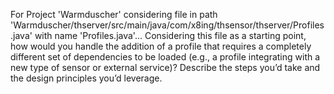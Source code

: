 For Project 'Warmduscher' considering file in path 'Warmduscher/thserver/src/main/java/com/x8ing/thsensor/thserver/Profiles.java' with name 'Profiles.java'... 
Considering this file as a starting point, how would you handle the addition of a profile that requires a completely different set of dependencies to be loaded (e.g., a profile integrating with a new type of sensor or external service)?  Describe the steps you’d take and the design principles you’d leverage.
